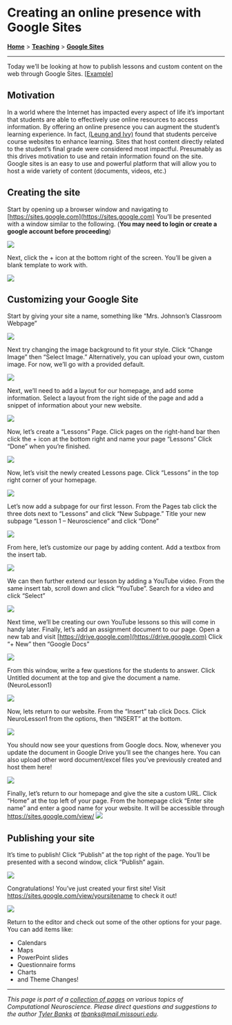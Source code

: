 # Creating an online presence with Google Sites
[**Home**](/) > [**Teaching**](/teaching) > [**Google Sites**](./)

---
Today we’ll be looking at how to publish lessons and custom content on the web through Google Sites. [[Example](https://sites.google.com/view/neuroret/)]

## Motivation
In a world where the Internet has impacted every aspect of life it’s important that students are able to effectively use online resources to access information. By offering an online presence you can augment the student’s learning experience. 
In fact, [(Leung and Ivy)](http://citeseerx.ist.psu.edu/viewdoc/download?doi=10.1.1.581.3422&rep=rep1&type=pdf) found that students perceive course websites to enhance learning. Sites that host content directly related to the student’s final grade were considered most impactful. Presumably as this drives motivation to use and retain information found on the site. 
Google sites is an easy to use and powerful platform that will allow you to host a wide variety of content (documents, videos, etc.)
## Creating the site
Start by opening up a browser window and navigating to [https://sites.google.com](https://sites.google.com) You’ll be presented with a window similar to the following. (**You may need to login or create a google account before proceeding**)

![](images/1.png)

 

Next, click the + icon at the bottom right of the screen. You’ll be given a blank template to work with.

![](images/2.png)



## Customizing your Google Site
Start by giving your site a name, something like “Mrs. Johnson’s Classroom Webpage”

![](images/3.png)

 

Next try changing the image background to fit your style. Click “Change Image” then “Select Image.” Alternatively, you can upload your own, custom image. For now, we’ll go with a provided default.

![](images/4.png)

 

Next, we’ll need to add a layout for our homepage, and add some information. Select a layout from the right side of the page and add a snippet of information about your new website.

![](images/5.png)

 

Now, let’s create a “Lessons” Page. Click pages on the right-hand bar then click the + icon at the bottom right and name your page “Lessons” Click “Done” when you’re finished.

![](images/6.png)

 

Now, let’s visit the newly created Lessons page. Click “Lessons” in the top right corner of your homepage.

![](images/7.png)

 

Let’s now add a subpage for our first lesson. From the Pages tab click the three dots next to “Lessons” and click “New Subpage.” Title your new subpage “Lesson 1 – Neuroscience” and click “Done”

![](images/8.png)

 

From here, let’s customize our page by adding content. Add a textbox from the insert tab.

![](images/9.png)

 

We can then further extend our lesson by adding a YouTube video. From the same insert tab, scroll down and click “YouTube”. Search for a video and click “Select”

![](images/10.png)

 

Next time, we’ll be creating our own YouTube lessons so this will come in handy later.
Finally, let’s add an assignment document to our page. Open a new tab and visit [https://drive.google.com](https://drive.google.com)
Click “+ New” then “Google Docs”

![](images/11.png)

 

From this window, write a few questions for the students to answer. Click Untitled document at the top and give the document a name. (NeuroLesson1)

![](images/12.png)

 

Now, lets return to our website. From the “Insert” tab click Docs. Click NeuroLesson1 from the options, then “INSERT” at the bottom.

![](images/13.png)

 

You should now see your questions from Google docs. Now, whenever you update the document in Google Drive you’ll see the changes here. You can also upload other word document/excel files you’ve previously created and host them here!

![](images/14.png)

 

Finally, let’s return to our homepage and give the site a custom URL. Click “Home” at the top left of your page. From the homepage click “Enter site name” and enter a good name for your website.  It will be accessible through https://sites.google.com/view/<yoursitename> 
![](images/15.png)

 
## Publishing your site

It’s time to publish! Click “Publish” at the top right of the page. You’ll be presented with a second window, click “Publish” again.

![](images/16.png)

 

Congratulations! You’ve just created your first site! Visit https://sites.google.com/view/yoursitename to check it out!

![](images/17.png)

 

Return to the editor and check out some of the other options for your page.
You can add items like:
* Calendars
* Maps
* PowerPoint slides
* Questionnaire forms
* Charts
* and Theme Changes!


---
*This page is part of a [collection of pages](/) on various topics of Computational Neuroscience. Please direct questions and suggestions to the author [Tyler Banks](https://tylerbanks.net) at [tbanks@mail.missouri.edu](mailto:tbanks@mail.missouri.edu).*
